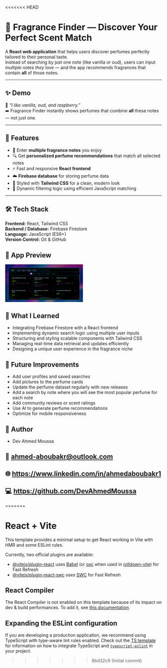 <<<<<<< HEAD
# 🌸 Fragrance Finder — Discover Your Perfect Scent Match

A **React web application** that helps users discover perfumes perfectly tailored to their personal taste.  
Instead of searching by just one note (like vanilla or oud), users can input *multiple notes they love* — and the app recommends fragrances that contain **all** of those notes.

---

## ✨ Demo
🧠 *“I like vanilla, oud, and raspberry.”*  
➡️ Fragrance Finder instantly shows perfumes that combine **all** these notes — not just one.  

---

## 🚀 Features
- 🧴 Enter **multiple fragrance notes** you enjoy  
- 🔍 Get **personalized perfume recommendations** that match all selected notes  
- ⚡ Fast and responsive **React frontend**  
- ☁️ **Firebase database** for storing perfume data  
- 🎨 Styled with **Tailwind CSS** for a clean, modern look  
- 🔁 Dynamic filtering logic using efficient JavaScript matching  

---

## 🛠️ Tech Stack
**Frontend:** React, Tailwind CSS  
**Backend / Database:** Firebase Firestore  
**Language:** JavaScript (ES6+)  
**Version Control:** Git & GitHub  

## 📸 App Preview
<img src="assets/app.png" width="250"/>


## 🧠 What I Learned
- Integrating Firebase Firestore with a React frontend
- Implementing dynamic search logic using multiple user inputs
- Structuring and styling scalable components with Tailwind CSS
- Managing real-time data retrieval and updates efficiently
- Designing a unique user experience in the fragrance niche

## 🔮 Future Improvements
- Add user profiles and saved searches 
- Add pictures to the perfume cards 
- Update the perfume dataset regularly with new releases 
- Add a search by note where you will see the most popular perfume for each note
- Add community reviews or scent ratings 
- Use AI to generate perfume recommendations 
- Optimize for mobile responsiveness

## 👤 Author
- Dev Ahmed Moussa

## 📧 ahmed-aboubakr@outlook.com

## 🌐 https://www.linkedin.com/in/ahmedaboubakr1

## 💻 https://github.com/DevAhmedMoussa
=======
# React + Vite

This template provides a minimal setup to get React working in Vite with HMR and some ESLint rules.

Currently, two official plugins are available:

- [@vitejs/plugin-react](https://github.com/vitejs/vite-plugin-react/blob/main/packages/plugin-react) uses [Babel](https://babeljs.io/) (or [oxc](https://oxc.rs) when used in [rolldown-vite](https://vite.dev/guide/rolldown)) for Fast Refresh
- [@vitejs/plugin-react-swc](https://github.com/vitejs/vite-plugin-react/blob/main/packages/plugin-react-swc) uses [SWC](https://swc.rs/) for Fast Refresh

## React Compiler

The React Compiler is not enabled on this template because of its impact on dev & build performances. To add it, see [this documentation](https://react.dev/learn/react-compiler/installation).

## Expanding the ESLint configuration

If you are developing a production application, we recommend using TypeScript with type-aware lint rules enabled. Check out the [TS template](https://github.com/vitejs/vite/tree/main/packages/create-vite/template-react-ts) for information on how to integrate TypeScript and [`typescript-eslint`](https://typescript-eslint.io) in your project.
>>>>>>> 8bd32c9 (Initial commit)

